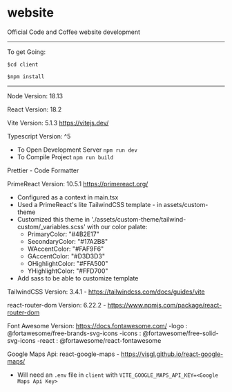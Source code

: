 # website

Official Code and Coffee website development

---

To get Going:

`$cd client`

`$npm install`

---

Node Version: 18.13

React Version: 18.2

Vite Version: 5.1.3 https://vitejs.dev/

Typescript Version: ^5

- To Open Development Server
  `npm run dev`
- To Compile Project
  `npm run build`

Prettier - Code Formatter

PrimeReact Version: 10.5.1 https://primereact.org/

- Configured as a context in main.tsx
- Used a PrimeReact's lite TailwindCSS template - in assets/custom-theme
- Customized this theme in './assets/custom-theme/tailwind-custom/\_variables.scss' with our color palate:
  - PrimaryColor: "#4B2E17"
  - SecondaryColor: "#17A2B8"
  - WAccentColor: "#FAF9F6"
  - GAccentColor: "#D3D3D3"
  - OHighlightColor: "#FFA500"
  - YHighlightColor: "#FFD700"
- Add sass to be able to customize template

TailwindCSS Version: 3.4.1 - https://tailwindcss.com/docs/guides/vite

react-router-dom Version: 6.22.2 - https://www.npmjs.com/package/react-router-dom

Font Awesome Version: https://docs.fontawesome.com/
-logo : @fortawesome/free-brands-svg-icons
-icons : @fortawesome/free-solid-svg-icons
-react : @fortawesome/react-fontawesome

Google Maps Api: react-google-maps - https://visgl.github.io/react-google-maps/

- Will need an `.env` file in `client` with `VITE_GOOGLE_MAPS_API_KEY=<Google Maps Api Key>`
